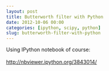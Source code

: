 ```yaml
---
layout: post
title: Butterworth filter with Python
date: 2012-10-06 00:00
categories: [ipython, scipy, python]
slug: butterworth-filter-with-python
---
```


<p>
 Using IPython notebook of course:
 <br/>
 <br/>
 <a href="http://nbviewer.ipython.org/3843014/">
  http://nbviewer.ipython.org/3843014/
 </a>
</p>
